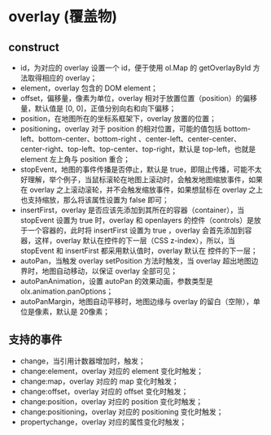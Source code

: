 # overlay (覆盖物)

## construct

- id，为对应的 overlay 设置一个 id，便于使用 ol.Map 的 getOverlayById 方法取得相应的 overlay；
- element，overlay 包含的 DOM element；
- offset，偏移量，像素为单位，overlay 相对于放置位置（position）的偏移量，默认值是 [0, 0]，正值分别向右和向下偏移；
- position，在地图所在的坐标系框架下，overlay 放置的位置；
- positioning，overlay 对于 position 的相对位置，可能的值包括 bottom-left、bottom-center、bottom-right
  、center-left、center-center、center-right、top-left、top-center、top-right，默认是 top-left，也就是 element 左上角与 position
  重合；
- stopEvent，地图的事件传播是否停止，默认是 true，即阻止传播，可能不太好理解，举个例子，当鼠标滚轮在地图上滚动时，会触发地图缩放事件，如果在
  overlay 之上滚动滚轮，并不会触发缩放事件，如果想鼠标在 overlay 之上也支持缩放，那么将该属性设置为 false 即可；
- insertFirst，overlay 是否应该先添加到其所在的容器（container），当 stopEvent 设置为 true 时，overlay 和 openlayers
  的控件（controls）是放于一个容器的，此时将 insertFirst 设置为 true ，overlay 会首先添加到容器，这样，overlay 默认在控件的下一层（CSS
  z-index），所以，当 stopEvent 和 insertFirst 都采用默认值时，overlay 默认在 控件的下一层；
- autoPan，当触发 overlay setPosition 方法时触发，当 overlay 超出地图边界时，地图自动移动，以保证 overlay 全部可见；
- autoPanAnimation，设置 autoPan 的效果动画，参数类型是 olx.animation.panOptions；
- autoPanMargin，地图自动平移时，地图边缘与 overlay 的留白（空隙），单位是像素，默认是 20像素；

## 支持的事件

- change，当引用计数器增加时，触发；
- change:element，overlay 对应的 element 变化时触发；
- change:map，overlay 对应的 map 变化时触发；
- change:offset，overlay 对应的 offset 变化时触发；
- change:position，overlay 对应的 position 变化时触发；
- change:positioning，overlay 对应的 positioning 变化时触发；
- propertychange，overlay 对应的属性变化时触发；
